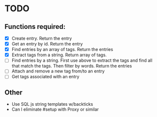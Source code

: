 # TODO

## Functions required:
- [x] Create entry. Return the entry
- [x] Get an entry by id. Return the entry
- [x] Find entries by an array of tags. Return the entries
- [x] Extract tags from a string. Return array of tags.
- [ ] Find entries by a string. First use above to extract the tags and find all that match the tags. Then filter by words. Return the entries
- [ ] Attach and remove a new tag from/to an entry
- [ ] Get tags associated with an entry

## Other
* Use SQL js string templates w/backticks
* Can I eliminate #setup with Proxy or similar